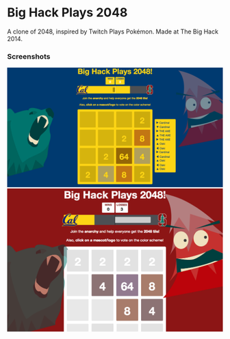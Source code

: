 # Big Hack Plays 2048
A clone of 2048, inspired by Twitch Plays Pokémon. Made at The Big Hack 2014.

### Screenshots

![Screen 1](/public/screen1.png)
![Screen 2](/public/screen2.png)

